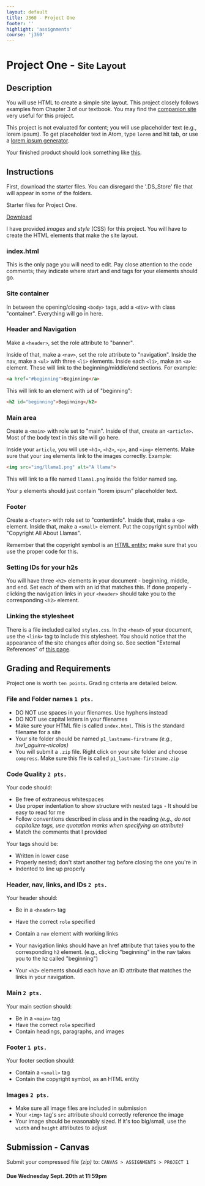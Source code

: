 ```yaml
---
layout: default
title: J360 - Project One
footer: ''
highlight: 'assignments'
course: 'j360'
---
```

# Project One - <small>Site Layout</small>
## Description
You will use HTML to create a simple site layout. This project closely follows examples from Chapter 3 of our textbook. You may find the [companion site](http://www.htmlcssvqs.com/8ed/examples/) very useful for this project.

This project is not evaluated for content; you will use placeholder text (e.g., lorem ipsum). To get placeholder text in Atom, type `lorem` and hit tab, or use a [lorem ipsum generator](http://www.lipsum.com/).

Your finished product should look something like [this](../examples/p1-finished.pdf).

## Instructions
First, download the starter files. You can disregard the '.DS_Store' file that will appear in some of the folders.

  <div class="card-block">
    <p class="card-text">Starter files for Project One.</p>
    <a href="p1_lastname-firstname.zip" class="btn btn-primary" target="_blank">Download</a>
  </div>

I have provided _images_ and _style_ (CSS) for this project. You will have to create the HTML elements that make the site layout.

### index.html
This is the only page you will need to edit. Pay close attention to the code comments; they indicate where start and end tags for your elements should go.

### Site container
In between the opening/closing `<body>` tags, add a `<div>` with class "container". Everything will go in here.

### Header and Navigation
Make a `<header>`, set the role attribute to "banner".

Inside of that, make a `<nav>`, set the role attribute to "navigation". Inside the nav, make a `<ul>` with three `<li>` elements. Inside each `<li>`, make an `<a>` element. These will link to the beginning/middle/end sections. For example:

```html
<a href="#beginning">Beginning</a>
```
This will link to an element with `id` of "beginning":

```html
<h2 id="beginning">Beginning</h2>
```

### Main area
Create a `<main>` with role set to "main". Inside of that, create an `<article>`. Most of the body text in this site will go here.

Inside your `article`, you will use `<h1>`, `<h2>`, `<p>`, and `<img>` elements. Make sure that your `img` elements link to the images correctly. Example:

```html
<img src="img/llama1.png" alt="A llama">
```

This will link to a file named `llama1.png` inside the folder named `img`.

Your `p` elements should just contain "lorem ipsum" placeholder text.

### Footer
Create a `<footer>` with role set to "contentinfo". Inside that, make a `<p>` element. Inside that, make a `<small>` element. Put the copyright symbol with "Copyright All About Llamas".

Remember that the copyright symbol is an [HTML entity](https://www.w3schools.com/html/html_entities.asp); make sure that you use the proper code for this.

### Setting IDs for your h2s
You will have three `<h2>` elements in your document - beginning, middle, and end. Set each of them with an id that matches this. If done properly - clicking the navigation links in your `<header>` should take you to the corresponding `<h2>` element.

### Linking the stylesheet
There is a file included called `styles.css`. In the `<head>` of your document, use the `<link>` tag to include this stylesheet. You should notice that the appearance of the site changes after doing so. See section "External References" of [this page](https://www.w3schools.com/html/html_css.asp).

## Grading and Requirements
Project one is worth `ten points`. Grading criteria are detailed below.

### File and Folder names `1 pts.`
 * DO NOT use spaces in your filenames. Use hyphens instead
 * DO NOT use capital letters in your filenames
 * Make sure your HTML file is called `index.html`. This is the standard filename for a site
 * Your site folder should be named `p1_lastname-firstname` _(e.g., hw1_aguirre-nicolas)_
 * You will submit a `.zip` file. Right click on your site folder and choose `compress`. Make sure this file is called `p1_lastname-firstname.zip`

### Code Quality `2 pts.`
Your code should:

 * Be free of extraneous whitespaces
 * Use proper indentation to show structure with nested tags - It should be easy to read for me
 * Follow conventions described in class and in the reading _(e.g., do not capitalize tags, use quotation marks when specifying an attribute)_
 * Match the comments that I provided

Your tags should be:

 * Written in lower case
 * Properly nested; don't start another tag before closing the one you're in
 * Indented to line up properly

### Header, nav, links, and IDs `2 pts.`
Your header should:

 * Be in a `<header>` tag
 * Have the correct `role` specified
 * Contain a `nav` element with working links

 * Your navigation links should have an href attribute that takes you to the corresponding `h2` element. (e.g., clicking "beginning" in the nav takes you to the `h2` called "beginning")
 * Your `<h2>` elements should each have an ID attribute that matches the links in your navigation.

### Main `2 pts.`
Your main section should:

 * Be in a `<main>` tag
 * Have the correct `role` specified
 * Contain headings, paragraphs, and images

### Footer `1 pts.`
Your footer section should:

 * Contain a `<small>` tag
 * Contain the copyright symbol, as an HTML entity

### Images `2 pts.`
 * Make sure all image files are included in submission
 * Your `<img>` tag's `src` attribute should correctly reference the image
 * Your image should be reasonably sized. If it's too big/small, use the `width` and `height` attributes to adjust



## Submission - Canvas
Submit your compressed file _(zip)_ to: `CANVAS > ASSIGNMENTS > PROJECT 1`

#### **Due Wednesday Sept. 20th at 11:59pm**